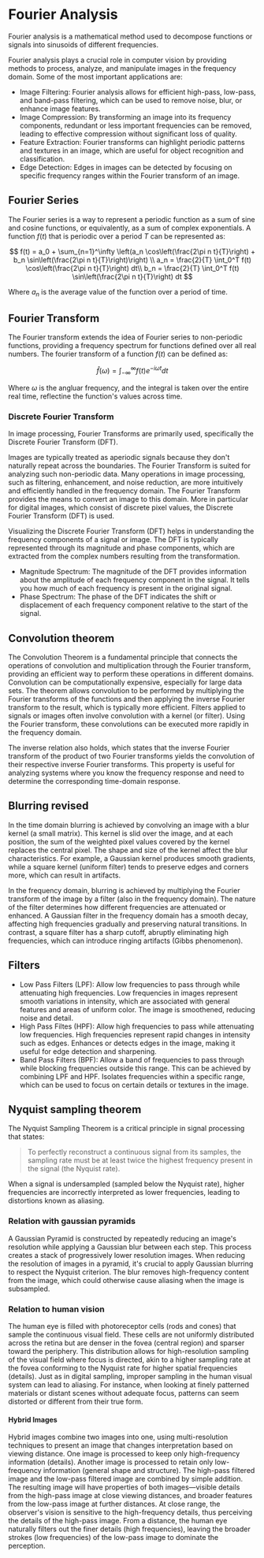 # Fourier Analysis

Fourier analysis is a mathematical method used to decompose functions or signals into sinusoids of different frequencies.

Fourier analysis plays a crucial role in computer vision by providing methods to process, analyze, and manipulate images in the frequency domain.
Some of the most important applications are:

- Image Filtering: Fourier analysis allows for efficient high-pass, low-pass, and band-pass filtering, which can be used to remove noise, blur, or enhance image features.
- Image Compression: By transforming an image into its frequency components, redundant or less important frequencies can be removed, leading to effective compression without significant loss of quality.
- Feature Extraction: Fourier transforms can highlight periodic patterns and textures in an image, which are useful for object recognition and classification.
- Edge Detection: Edges in images can be detected by focusing on specific frequency ranges within the Fourier transform of an image.

## Fourier Series

The Fourier series is a way to represent a periodic function as a sum of sine and cosine functions, or equivalently, as a sum of complex exponentials.
A function $f(t)$ that is periodic over a period $T$ can be represented as:

$$
f(t) = a_0 + \sum_{n=1}^\infty \left(a_n \cos\left(\frac{2\pi n t}{T}\right) + b_n \sin\left(\frac{2\pi n t}{T}\right)\right) \\
a_n = \frac{2}{T} \int_0^T f(t) \cos\left(\frac{2\pi n t}{T}\right) dt\\
b_n = \frac{2}{T} \int_0^T f(t) \sin\left(\frac{2\pi n t}{T}\right) dt
$$

Where $a_n$ is the average value of the function over a period of time.

## Fourier Transform

The Fourier transform extends the idea of Fourier series to non-periodic functions, providing a frequency spectrum for functions defined over all real numbers.
The fourier transform of a function $f(t)$ can be defined as:

$$
\hat{f}(\omega) = \int_{-\infty}^\infty f(t) e^{-i \omega t} dt
$$

Where $\omega$ is the angluar frequency, and the integral is taken over the entire real time, reflectine the function's values across time.

### Discrete Fourier Transform

In image processing, Fourier Transforms are primarily used, specifically the Discrete Fourier Transform (DFT).

Images are typically treated as aperiodic signals because they don't naturally repeat across the boundaries.
The Fourier Transform is suited for analyzing such non-periodic data.
Many operations in image processing, such as filtering, enhancement, and noise reduction, are more intuitively and efficiently handled in the frequency domain.
The Fourier Transform provides the means to convert an image to this domain.
More in particular for digital images, which consist of discrete pixel values, the Discrete Fourier Transform (DFT) is used.

Visualizing the Discrete Fourier Transform (DFT) helps in understanding the frequency components of a signal or image.
The DFT is typically represented through its magnitude and phase components, which are extracted from the complex numbers resulting from the transformation.

- Magnitude Spectrum: The magnitude of the DFT provides information about the amplitude of each frequency component in the signal. It tells you how much of each frequency is present in the original signal.
- Phase Spectrum: The phase of the DFT indicates the shift or displacement of each frequency component relative to the start of the signal.

## Convolution theorem

The Convolution Theorem is a fundamental principle that connects the operations of convolution and multiplication through the Fourier transform, providing an efficient way to perform these operations in different domains.
Convolution can be computationally expensive, especially for large data sets.
The theorem allows convolution to be performed by multiplying the Fourier transforms of the functions and then applying the inverse Fourier transform to the result, which is typically more efficient.
Filters applied to signals or images often involve convolution with a kernel (or filter).
Using the Fourier transform, these convolutions can be executed more rapidly in the frequency domain.

The inverse relation also holds, which states that the inverse Fourier transform of the product of two Fourier transforms yields the convolution of their respective inverse Fourier transforms.
This property is useful for analyzing systems where you know the frequency response and need to determine the corresponding time-domain response.
<!-- For example, blurring an image can be accomplished by convolving the image with a Gaussian filter.
Instead of performing this convolution directly in the spatial domain, it is often more efficient to take the Fourier transform of both the image and the Gaussian filter, multiply these transforms, and then apply the inverse Fourier transform to the result. -->

## Blurring revised

In the time domain blurring is achieved by convolving an image with a blur kernel (a small matrix).
This kernel is slid over the image, and at each position, the sum of the weighted pixel values covered by the kernel replaces the central pixel.
The shape and size of the kernel affect the blur characteristics.
For example, a Gaussian kernel produces smooth gradients, while a square kernel (uniform filter) tends to preserve edges and corners more, which can result in artifacts.

In the frequency domain, blurring is achieved by multiplying the Fourier transform of the image by a filter (also in the frequency domain).
The nature of the filter determines how different frequencies are attenuated or enhanced.
A Gaussian filter in the frequency domain has a smooth decay, affecting high frequencies gradually and preserving natural transitions.
In contrast, a square filter has a sharp cutoff, abruptly eliminating high frequencies, which can introduce ringing artifacts (Gibbs phenomenon).

## Filters

- Low Pass Filters (LPF): Allow low frequencies to pass through while attenuating high frequencies. Low frequencies in images represent smooth variations in intensity, which are associated with general features and areas of uniform color. The image is smoothened, reducing noise and detail.
- High Pass Filtes (HPF): Allow high frequencies to pass while attenuating low frequencies. High frequencies represent rapid changes in intensity such as edges. Enhances or detects edges in the image, making it useful for edge detection and sharpening.
- Band Pass Filters (BPF): Allow a band of frequencies to pass through while blocking frequencies outside this range. This can be achieved by combining LPF and HPF. Isolates frequencies within a specific range, which can be used to focus on certain details or textures in the image.

## Nyquist sampling theorem

The Nyquist Sampling Theorem is a critical principle in signal processing that states:

> To perfectly reconstruct a continuous signal from its samples, the sampling rate must be at least twice the highest frequency present in the signal (the Nyquist rate).

When a signal is undersampled (sampled below the Nyquist rate), higher frequencies are incorrectly interpreted as lower frequencies, leading to distortions known as aliasing.

### Relation with gaussian pyramids

A Gaussian Pyramid is constructed by repeatedly reducing an image's resolution while applying a Gaussian blur between each step.
This process creates a stack of progressively lower resolution images.
When reducing the resolution of images in a pyramid, it's crucial to apply Gaussian blurring to respect the Nyquist criterion.
The blur removes high-frequency content from the image, which could otherwise cause aliasing when the image is subsampled.

### Relation to human vision

The human eye is filled with photoreceptor cells (rods and cones) that sample the continuous visual field.
These cells are not uniformly distributed across the retina but are denser in the fovea (central region) and sparser toward the periphery.
This distribution allows for high-resolution sampling of the visual field where focus is directed, akin to a higher sampling rate at the fovea conforming to the Nyquist rate for higher spatial frequencies (details).
Just as in digital sampling, improper sampling in the human visual system can lead to aliasing.
For instance, when looking at finely patterned materials or distant scenes without adequate focus, patterns can seem distorted or different from their true form.

#### Hybrid Images

Hybrid images combine two images into one, using multi-resolution techniques to present an image that changes interpretation based on viewing distance.
One image is processed to keep only high-frequency information (details).
Another image is processed to retain only low-frequency information (general shape and structure).
The high-pass filtered image and the low-pass filtered image are combined by simple addition.
The resulting image will have properties of both images—visible details from the high-pass image at close viewing distances, and broader features from the low-pass image at further distances.
At close range, the observer's vision is sensitive to the high-frequency details, thus perceiving the details of the high-pass image.
From a distance, the human eye naturally filters out the finer details (high frequencies), leaving the broader strokes (low frequencies) of the low-pass image to dominate the perception.

